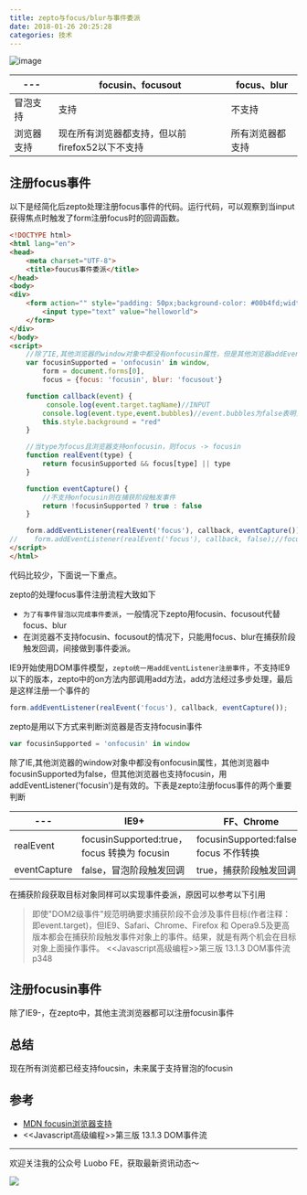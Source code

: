 ```yaml
---
title: zepto与focus/blur与事件委派
date: 2018-01-26 20:25:28
categories: 技术
---
```


![image](https://tva1.sinaimg.cn/large/007S8ZIlgy1gf53ao51dpj30m80eu4eu.jpg)

--- | focusin、focusout | focus、blur 
--- | --- | ---
冒泡支持 | 支持 | 不支持
浏览器支持 | 现在所有浏览器都支持，但以前firefox52以下不支持 | 所有浏览器都支持


## 注册focus事件
以下是经简化后zepto处理注册focus事件的代码。运行代码，可以观察到当input获得焦点时触发了form注册focus时的回调函数。

```html
<!DOCTYPE html>
<html lang="en">
<head>
    <meta charset="UTF-8">
    <title>foucus事件委派</title>
</head>
<body>
<div>
    <form action="" style="padding: 50px;background-color: #00b4fd;width: 200px;height: 200px">
        <input type="text" value="helloworld">
    </form>
</div>
</body>
<script>
	//除了IE,其他浏览器的window对象中都没有onfocusin属性，但是其他浏览器addEventListener('focusin')有效
    var focusinSupported = 'onfocusin' in window,
        form = document.forms[0],
        focus = {focus: 'focusin', blur: 'focusout'}

    function callback(event) {
    	 console.log(event.target.tagName)//INPUT
        console.log(event.type,event.bubbles)//event.bubbles为false表明当前事件不会向上冒泡
        this.style.background = "red"
    }

    //当type为focus且浏览器支持onfocusin，则focus -> focusin
    function realEvent(type) {
        return focusinSupported && focus[type] || type
    }

    function eventCapture() {
        //不支持onfocusin则在捕获阶段触发事件
        return !focusinSupported ? true : false
    }

    form.addEventListener(realEvent('focus'), callback, eventCapture());
//    form.addEventListener(realEvent('focus'), callback, false);//focus不会向上冒泡，这样写不会触发回调
</script>
</html>	
```

代码比较少，下面说一下重点。

zepto的处理focus事件注册流程大致如下

- `为了有事件冒泡以完成事件委派`，一般情况下zepto用focusin、focusout代替focus、blur
- 在浏览器不支持focusin、focusout的情况下，只能用focus、blur在捕获阶段触发回调，间接做到事件委派。

IE9开始使用DOM事件模型，`zepto统一用addEventListener注册事件`，不支持IE9以下的版本，zepto中的on方法内部调用add方法，add方法经过多步处理，最后是这样注册一个事件的

```js
form.addEventListener(realEvent('focus'), callback, eventCapture());
```

zepto是用以下方式来判断浏览器是否支持focusin事件

```js
var focusinSupported = 'onfocusin' in window
```

除了IE,其他浏览器的window对象中都没有onfocusin属性，其他浏览器中focusinSupported为false，但其他浏览器也支持focusin，用addEventListener('focusin')是有效的。下表是zepto注册focus事件的两个重要判断

--- | IE9+ | FF、Chrome
--- | --- | ---
realEvent | focusinSupported:true， focus 转换为 focusin  | focusinSupported:false，focus 不作转换
eventCapture | false，冒泡阶段触发回调 |  true，捕获阶段触发回调

在捕获阶段获取目标对象同样可以实现事件委派，原因可以参考以下引用
>即使"DOM2级事件"规范明确要求捕获阶段不会涉及事件目标(作者注释：即event.target)，但IE9、Safari、Chrome、Firefox 和 Opera9.5及更高版本都会在捕获阶段触发事件对象上的事件。结果，就是有两个机会在目标对象上面操作事件。
><\<Javascript高级编程>>第三版 13.1.3 DOM事件流 p348

## 注册focusin事件
除了IE9-，在zepto中，其他主流浏览器都可以注册focusin事件

## 总结
现在所有浏览都已经支持foucsin，未来属于支持冒泡的focusin

## 参考
- [MDN focusin浏览器支持](https://developer.mozilla.org/en-US/docs/Web/Events/focusin)
- <\<Javascript高级编程>>第三版 13.1.3 DOM事件流

---

欢迎关注我的公众号 Luobo FE，获取最新资讯动态～

![](/images/common/qrcode.jpg)
